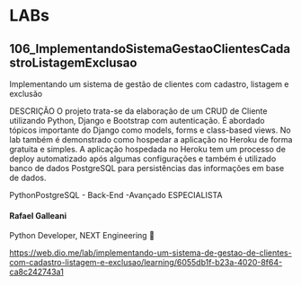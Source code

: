 # LABs

## 106_ImplementandoSistemaGestaoClientesCadastroListagemExclusao

Implementando um sistema de gestão de clientes com cadastro, listagem e exclusão

DESCRIÇÃO
O projeto trata-se da elaboração de um CRUD de Cliente utilizando Python, Django e Bootstrap com autenticação. É abordado tópicos importante do Django como models, forms e class-based views. No lab também é demonstrado como hospedar a aplicação no Heroku de forma gratuita e simples. A aplicação hospedada no Heroku tem um processo de deploy automatizado após algumas configurações e também é utilizado banco de dados PostgreSQL para persistências das informações em base de dados.

PythonPostgreSQL - Back-End -Avançado
ESPECIALISTA
#### Rafael Galleani
Python Developer, NEXT Engineering


https://web.dio.me/lab/implementando-um-sistema-de-gestao-de-clientes-com-cadastro-listagem-e-exclusao/learning/6055db1f-b23a-4020-8f64-ca8c242743a1

